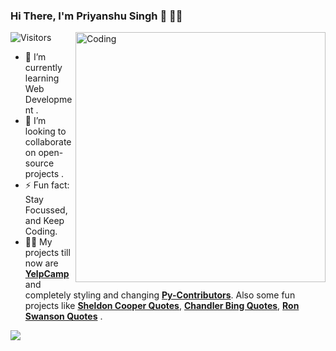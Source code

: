 ### Hi There, I'm Priyanshu Singh 👋 👨‍💻
![Visitors](https://visitor-badge.laobi.icu/badge?page_id=reveurguy.reveurguy)
<img align="right" alt="Coding" width="400" src="https://media.giphy.com/media/Y4ak9Ki2GZCbJxAnJD/giphy.gif">
</br>

<!--
**reveurguy/reveurguy** is a ✨ _special_ ✨ repository because its `README.md` (this file) appears on your GitHub profile.

Here are some ideas to get you started:

- 🔭 I’m currently working on ...
- 🌱 I’m currently learning ...
- 👯 I’m looking to collaborate on ...
- 🤔 I’m looking for help with ...
- 💬 Ask me about ...
- 📫 How to reach me: ...
- 😄 Pronouns: ...
- ⚡ Fun fact: ...
-->
- 🌱 I’m currently learning Web Development .
- 👯 I’m looking to collaborate on open-source projects .
- ⚡ Fun fact: Stay Focussed, and Keep Coding.
- 👨‍💻 My projects till now are [**YelpCamp**](https://ps-yelpcamp.herokuapp.com/) and completely styling and changing [**Py-Contributors**](https://py-contributors.github.io/). Also some fun projects like [**Sheldon Cooper Quotes**](https://reveurguy.github.io/Sheldon-Cooper-Quotes/), [**Chandler Bing Quotes**](https://reveurguy.github.io/Chandler-Bing-Quotes/), [**Ron Swanson Quotes**](https://reveurguy.github.io/Ron-Swanson-Quotes/) .

<!-- [![Priyanshu's github stats](https://github-readme-stats.vercel.app/api?username=reveurguy)](https://github.com/reveurguy/github-readme-stats) --!>

<img src="https://github-readme-stats.vercel.app/api?username=reveurguy&show_icons=true&theme=dark&count_private=true" />


<!--START_SECTION:waka-->

<!--END_SECTION:waka-->
